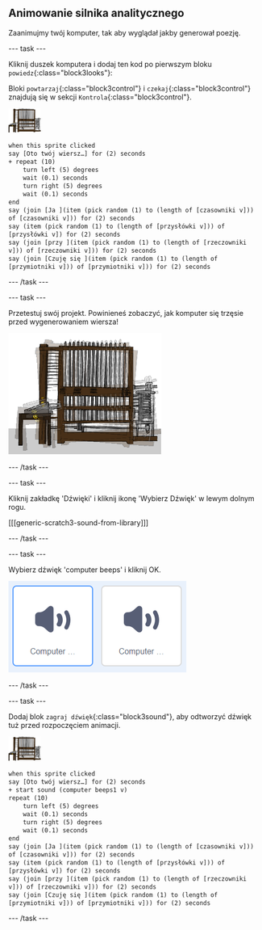## Animowanie silnika analitycznego

Zaanimujmy twój komputer, tak aby wyglądał jakby generował poezję.

--- task ---

Kliknij duszek komputera i dodaj ten kod po pierwszym bloku `powiedz`{:class="block3looks"}:

Bloki `powtarzaj`{:class="block3control"} i `czekaj`{:class="block3control"} znajdują się w sekcji `Kontrola`{:class="block3control"}.

![duszek komputera](images/computer-sprite.png)

```blocks3
when this sprite clicked
say [Oto twój wiersz…] for (2) seconds
+ repeat (10)
    turn left (5) degrees
    wait (0.1) seconds
    turn right (5) degrees
    wait (0.1) seconds  
end
say (join [Ja ](item (pick random (1) to (length of [czasowniki v])) of [czasowniki v])) for (2) seconds
say (item (pick random (1) to (length of [przysłówki v])) of [przysłówki v]) for (2) seconds
say (join [przy ](item (pick random (1) to (length of [rzeczowniki v])) of [rzeczowniki v])) for (2) seconds
say (join [Czuję się ](item (pick random (1) to (length of [przymiotniki v])) of [przymiotniki v])) for (2) seconds
```

--- /task ---

--- task ---

Przetestuj swój projekt. Powinieneś zobaczyć, jak komputer się trzęsie przed wygenerowaniem wiersza!

![duszek komputera trzęsący się w tę i we wtę](images/poetry-animate-test.png)

--- /task ---

--- task ---

Kliknij zakładkę 'Dźwięki' i kliknij ikonę 'Wybierz Dźwięk' w lewym dolnym rogu.

[[[generic-scratch3-sound-from-library]]]

--- /task ---

--- task ---

Wybierz dźwięk 'computer beeps' i kliknij OK.

![komputer wydaje sygnały dźwiękowe 1 i 2 w bibliotece dźwięków](images/poetry-beeps.png)

--- /task ---

--- task ---

Dodaj blok `zagraj dźwięk`{:class="block3sound"}, aby odtworzyć dźwięk tuż przed rozpoczęciem animacji.

![duszek komputera](images/computer-sprite.png)

```blocks3
when this sprite clicked
say [Oto twój wiersz…] for (2) seconds
+ start sound (computer beeps1 v)
repeat (10)
    turn left (5) degrees
    wait (0.1) seconds
    turn right (5) degrees
    wait (0.1) seconds  
end
say (join [Ja ](item (pick random (1) to (length of [czasowniki v])) of [czasowniki v])) for (2) seconds
say (item (pick random (1) to (length of [przysłówki v])) of [przysłówki v]) for (2) seconds
say (join [przy ](item (pick random (1) to (length of [rzeczowniki v])) of [rzeczowniki v])) for (2) seconds
say (join [Czuję się ](item (pick random (1) to (length of [przymiotniki v])) of [przymiotniki v])) for (2) seconds
```

--- /task ---